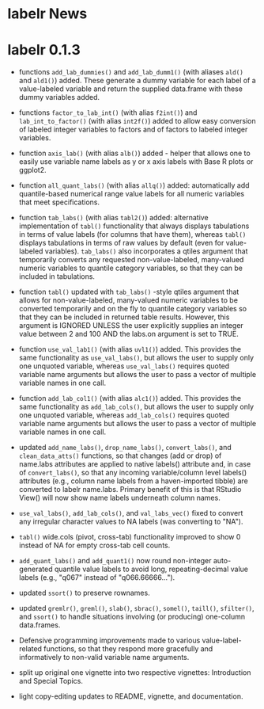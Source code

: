 # labelr News

# labelr 0.1.3
* functions `add_lab_dummies()` and `add_lab_dumm1()` (with aliases `ald()` and `ald1()`) added. These generate a dummy variable for each label of a value-labeled variable and return the supplied data.frame with these dummy variables added.

* functions `factor_to_lab_int()` (with alias `f2int()`) and `lab_int_to_factor()` (with alias `int2f()`) added to allow easy conversion of labeled integer variables to factors and of factors to labeled integer variables.

* function `axis_lab()` (with alias `alb()`) added - helper that allows one to easily use variable name labels as y or x axis labels with Base R plots or ggplot2.

* function `all_quant_labs()` (with alias `allq()`) added: automatically add quantile-based numerical range value labels for all numeric variables that meet specifications.

* function `tab_labs()` (with alias `tabl2()`) added: alternative implementation of `tabl()` functionality that always displays tabulations in terms of value labels (for columns that have them), whereas `tabl()` displays tabulations in terms of raw values by default (even for value-labeled variables). `tab_labs()` also incorporates a qtiles argument that temporarily converts any requested non-value-labeled, many-valued numeric variables to quantile category variables, so that they can be included in tabulations.

* function `tabl()` updated with `tab_labs()` -style qtiles argument that allows for non-value-labeled, many-valued numeric variables to be converted temporarily and on the fly to quantile category variables so that they can be included in returned table results. However, this argument is IGNORED UNLESS the user explicitly supplies an integer value between 2 and 100 AND the labs.on argument is set to TRUE.

* function `use_val_lab1()` (with alias `uvl1()`) added. This provides the same functionality as `use_val_labs()`, but allows the user to supply only one unquoted variable, whereas `use_val_labs()` requires quoted variable name arguments but allows the user to pass a vector of multiple variable names in one call. 

* function `add_lab_col1()` (with alias `alc1()`) added. This provides the same functionality as `add_lab_cols()`, but allows the user to supply only one unquoted variable, whereas `add_lab_cols()` requires quoted variable name arguments but allows the user to pass a vector of multiple variable names in one call. 

* updated `add_name_labs()`, `drop_name_labs()`, `convert_labs()`, and `clean_data_atts()` functions, so that changes (add or drop) of name.labs attributes are applied to native labels() attribute and, in case of `convert_labs()`, so that any incoming variable/column level labels() attributes (e.g., column name labels from a haven-imported tibble) are converted to labelr name.labs. Primary benefit of this is that RStudio View() will now show name labels underneath column names.

* `use_val_labs()`, `add_lab_cols()`, and `val_labs_vec()` fixed to convert any irregular character values to NA labels (was converting to "NA").

* `tabl()` wide.cols (pivot, cross-tab) functionality improved to show 0 instead of NA for empty cross-tab cell counts.

* `add_quant_labs()` and `add_quant1()` now round non-integer auto-generated quantile value labels to avoid long, repeating-decimal value labels (e.g., "q067" instead of "q066.66666...").

* updated `ssort()` to preserve rownames.

* updated `gremlr()`, `greml()`, `slab()`, `sbrac()`, `somel()`, `taill()`, `sfilter()`, and `ssort()` to handle situations involving (or producing) one-column data.frames.

* Defensive programming improvements made to various value-label-related functions, so that they respond more gracefully and informatively to non-valid variable name arguments. 

* split up original one vignette into two respective vignettes: Introduction and Special Topics.

* light copy-editing updates to README, vignette, and documentation. 
